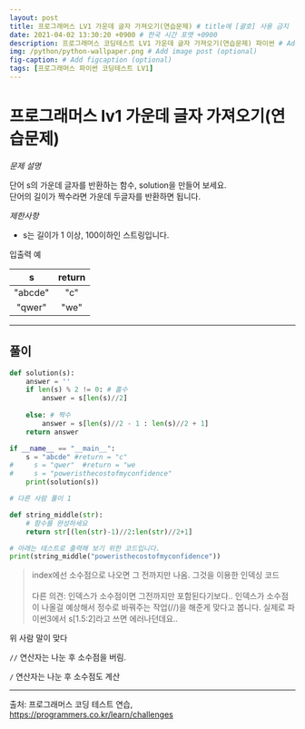 ```yaml
---
layout: post
title: 프로그래머스 LV1 가운데 글자 가져오기(연습문제) # title에 [괄호] 사용 금지
date: 2021-04-02 13:30:20 +0900 # 한국 시간 포맷 +0900
description: 프로그래머스 코딩테스트 LV1 가운데 글자 가져오기(연습문제) 파이썬 # Add post description (optional)
img: /python/python-wallpaper.png # Add image post (optional)
fig-caption: # Add figcaption (optional)
tags: [프로그래머스 파이썬 코딩테스트 LV1]
---
```


# 프로그래머스 lv1 가운데 글자 가져오기(연습문제)

*문제 설명*<br>

단어 s의 가운데 글자를 반환하는 함수, solution을 만들어 보세요. <br>
단어의 길이가 짝수라면 가운데 두글자를 반환하면 됩니다.<br>

*제한사항*<br>

* s는 길이가 1 이상, 100이하인 스트링입니다.<br>

입출력 예

|s|return|
|:---:|:---:|
|"abcde"|"c"|
|"qwer"|"we"|


---

## 풀이

```python 
def solution(s):
    answer = ''
    if len(s) % 2 != 0: # 홀수
        answer = s[len(s)//2]
    
    else: # 짝수
        answer = s[len(s)//2 - 1 : len(s)//2 + 1]
    return answer

if __name__ == "__main__":
    s = "abcde" #return = "c"
#     s = "qwer"  #return = "we
#     s = "poweristhecostofmyconfidence"
    print(solution(s))
```

```python
# 다른 사람 풀이 1

def string_middle(str):
    # 함수를 완성하세요
    return str[(len(str)-1)//2:len(str)//2+1] 

# 아래는 테스트로 출력해 보기 위한 코드입니다.
print(string_middle("poweristhecostofmyconfidence"))

```
>index에선 소수점으로 나오면 그 전까지만 나옴. 그것을 이용한 인덱싱 코드<br><br>
다른 의견: 인덱스가 소수점이면 그전까지만 포함된다기보다.. 인덱스가 소수점이 나올걸 예상해서 정수로 바꿔주는 작업(//)을 해준게 맞다고 봅니다. 실제로 파이썬3에서 s[1.5:2]라고 쓰면 에러나던데요..<br>

위 사람 말이 맞다<br>

`//` 연산자는 나눈 후 소수점을 버림.<br>

`/` 연산자는 나눈 후 소수점도 계산<br>

---
출처: 프로그래머스 코딩 테스트 연습, https://programmers.co.kr/learn/challenges